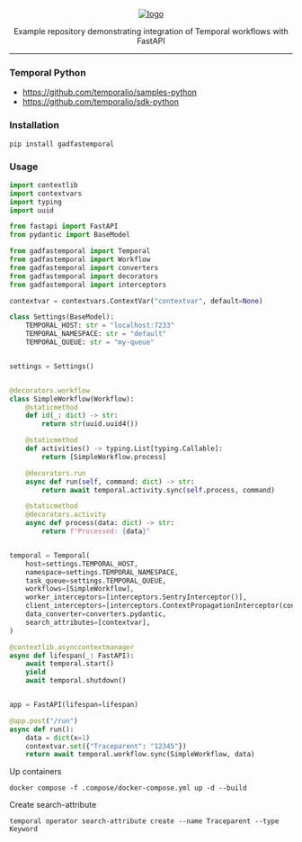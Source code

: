 <p align="center">
  <a href="https://github.com/AlexDemure/gadfastemporal">
    <a href="https://ibb.co/8nnQPMQD"><img src="https://i.ibb.co/RGGJQ2Jp/logo.png" alt="logo" border="0"></a>
  </a>
</p>

<p align="center">
  Example repository demonstrating integration of Temporal workflows with FastAPI
</p>

---
### Temporal Python
- https://github.com/temporalio/samples-python
- https://github.com/temporalio/sdk-python

### Installation

```
pip install gadfastemporal
```

### Usage

```python
import contextlib
import contextvars
import typing
import uuid

from fastapi import FastAPI
from pydantic import BaseModel

from gadfastemporal import Temporal
from gadfastemporal import Workflow
from gadfastemporal import converters
from gadfastemporal import decorators
from gadfastemporal import interceptors

contextvar = contextvars.ContextVar("contextvar", default=None)

class Settings(BaseModel):
    TEMPORAL_HOST: str = "localhost:7233"
    TEMPORAL_NAMESPACE: str = "default"
    TEMPORAL_QUEUE: str = "my-queue"


settings = Settings()


@decorators.workflow
class SimpleWorkflow(Workflow):
    @staticmethod
    def id(_: dict) -> str:
        return str(uuid.uuid4())

    @staticmethod
    def activities() -> typing.List[typing.Callable]:
        return [SimpleWorkflow.process]

    @decorators.run
    async def run(self, command: dict) -> str:
        return await temporal.activity.sync(self.process, command)

    @staticmethod
    @decorators.activity
    async def process(data: dict) -> str:
        return f"Processed: {data}"


temporal = Temporal(
    host=settings.TEMPORAL_HOST,
    namespace=settings.TEMPORAL_NAMESPACE,
    task_queue=settings.TEMPORAL_QUEUE,
    workflows=[SimpleWorkflow],
    worker_interceptors=[interceptors.SentryInterceptor()],
    client_interceptors=[interceptors.ContextPropagationInterceptor(contexts=[contextvar])],
    data_converter=converters.pydantic,
    search_attributes=[contextvar],
)

@contextlib.asynccontextmanager
async def lifespan(_: FastAPI):
    await temporal.start()
    yield
    await temporal.shutdown()


app = FastAPI(lifespan=lifespan)

@app.post("/run")
async def run():
    data = dict(x=1)
    contextvar.set({"Traceparent": "12345"})
    return await temporal.workflow.sync(SimpleWorkflow, data)
```

Up containers
```
docker compose -f .compose/docker-compose.yml up -d --build
```

Create search-attribute
```
temporal operator search-attribute create --name Traceparent --type Keyword
```
